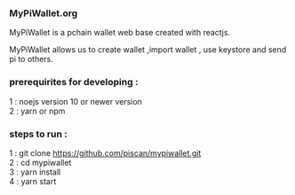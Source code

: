 ### MyPiWallet.org 

MyPiWallet is a pchain wallet web base created with reactjs. 

MyPiWallet allows us to create wallet ,import wallet , use keystore and send pi to others.

### prerequirites for developing : 

1 : noejs version 10 or newer version <br/>
2 : yarn or npm  

### steps to run : 

1 : git clone https://github.com/piscan/mypiwallet.git  <br/>
2 : cd mypiwallet <br/>
3 : yarn install <br/>
4 : yarn start <br/>



